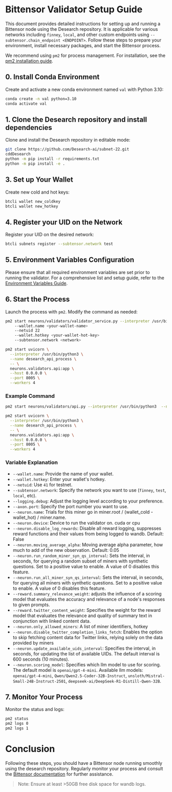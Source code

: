 # Bittensor Validator Setup Guide

This document provides detailed instructions for setting up and running a Bittensor node using the Desearch repository. It is applicable for various networks including `finney`, `local`, and other custom endpoints using `--subtensor.chain_endpoint <ENDPOINT>`. Follow these steps to prepare your environment, install necessary packages, and start the Bittensor process.

We recommend using `pm2` for process management. For installation, see the [pm2 installation guide](https://pm2.io/docs/runtime/guide/installation/).

## 0. Install Conda Environment

Create and activate a new conda environment named `val` with Python 3.10:

```sh
conda create -n val python=3.10
conda activate val
```

## 1. Clone the Desearch repository and install dependencies

Clone and install the Desearch repository in editable mode:

```sh
git clone https://github.com/Desearch-ai/subnet-22.git
cddDesearch
python -m pip install -r requirements.txt
python -m pip install -e .
```

## 3. Set up Your Wallet

Create new cold and hot keys:

```sh
btcli wallet new_coldkey
btcli wallet new_hotkey
```

## 4. Register your UID on the Network

Register your UID on the desired network:

```sh
btcli subnets register --subtensor.network test
```

## 5. Environment Variables Configuration

Please ensure that all required environment variables are set prior to running the validator. For a comprehensive list and setup guide, refer to the [Environment Variables Guide](./env_variables.md).

## 6. Start the Process

Launch the process with `pm2`. Modify the command as needed:

```sh
pm2 start neurons/validators/validator_service.py --interpreter /usr/bin/python3  --name desearch_validator_service --
    --wallet.name <your-wallet-name>
    --netuid 22
    --wallet.hotkey <your-wallet-hot-key>
    --subtensor.network <network>

pm2 start uvicorn \
  --interpreter /usr/bin/python3 \
  --name desearch_api_process \
  -- \
  neurons.validators.api:app \
  --host 0.0.0.0 \
  --port 8005 \
  --workers 4
```

### Example Command

```sh
pm2 start neurons/validators/api.py --interpreter /usr/bin/python3  --name desearch_validator_service -- --wallet.name validator --netuid 41 --wallet.hotkey default --subtensor.network testnet

pm2 start uvicorn \
  --interpreter /usr/bin/python3 \
  --name desearch_api_process \
  -- \
  neurons.validators.api:app \
  --host 0.0.0.0 \
  --port 8005 \
  --workers 4
```

### Variable Explanation

-   `--wallet.name`: Provide the name of your wallet.
-   `--wallet.hotkey`: Enter your wallet's hotkey.
-   `--netuid`: Use `41` for testnet.
-   `--subtensor.network`: Specify the network you want to use (`finney`, `test`, `local`, etc).
-   `--logging.debug`: Adjust the logging level according to your preference.
-   `--axon.port`: Specify the port number you want to use.
-   `--neuron.name`: Trials for this miner go in miner.root / (wallet_cold - wallet_hot) / miner.name.
-   `--neuron.device`: Device to run the validator on. cuda or cpu
-   `--neuron.disable_log_rewards`: Disable all reward logging, suppresses reward functions and their values from being logged to wandb. Default: False
-   `--neuron.moving_average_alpha`: Moving average alpha parameter, how much to add of the new observation. Default: 0.05
-   `--neuron.run_random_miner_syn_qs_interval`: Sets the interval, in seconds, for querying a random subset of miners with synthetic questions. Set to a positive value to enable. A value of 0 disables this feature.
-   `--neuron.run_all_miner_syn_qs_interval`: Sets the interval, in seconds, for querying all miners with synthetic questions. Set to a positive value to enable. A value of 0 disables this feature.
-   `--reward.summary_relevance_weight`: adjusts the influence of a scoring model that evaluates the accuracy and relevance of a node's responses to given prompts.
-   `--reward.twitter_content_weight`: Specifies the weight for the reward model that evaluates the relevance and quality of summary text in conjunction with linked content data.
-   `--neuron.only_allowed_miners`: A list of miner identifiers, hotkey
-   `--neuron.disable_twitter_completion_links_fetch`: Enables the option to skip fetching content data for Twitter links, relying solely on the data provided by miners
-   `--neuron.update_available_uids_interval`: Specifies the interval, in seconds, for updating the list of available UIDs. The default interval is 600 seconds (10 minutes).
-   `--neuron.scoring_model`: Specifies which llm model to use for scoring. The default model is `openai/gpt-4-mini`. Available llm models: `openai/gpt-4-mini`, `Qwen/Qwen2.5-Coder-32B-Instruct`, `unsloth/Mistral-Small-24B-Instruct-2501`, `deepseek-ai/DeepSeek-R1-Distill-Qwen-32B`.

## 7. Monitor Your Process

Monitor the status and logs:

```sh
pm2 status
pm2 logs 0
pm2 logs 1
```

# Conclusion

Following these steps, you should have a Bittensor node running smoothly using the desearch repository. Regularly monitor your process and consult the [Bittensor documentation](https://github.com/opentensor/desearch/docs/) for further assistance.

> Note: Ensure at least >50GB free disk space for wandb logs.
